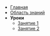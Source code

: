 - [Главная](/README.md)
- [Область знаний](/knowledge-scope.md)
- **Уроки**
  - [Занятие 1](/lessons/lesson-1.md)
  - [Занятие 2](/lessons/lesson-2.md) 